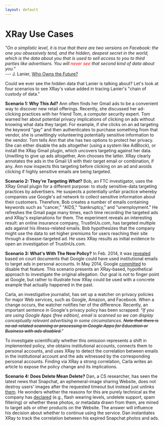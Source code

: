 ```yaml
---
layout: default
---
```


# XRay Use Cases

<p class="message">
  <i>"On a simplistic level, it is true that there are two versions on
  Facebook: the one you obsessively tend, and the hidden, deepest secret in the
  world, which is the data about you that is used to sell access to you to third
  parties like advertisers.  You will <font color="red">never see</font> that
  second kind of data about you."
  </i>
  <br />
  --- J. Lanier, <a href="http://www.amazon.com/Who-Owns-Future-Jaron-Lanier/dp/1451654960">
  Who Owns the Future?</a>
</p>

Could we ever see the hidden data that Lanier is talking about? Let's look
at four scenarios to see XRay's value added in tracing Lanier's "chain
of custody of data."

**Scenario 1: Why This Ad?**  Ann often finds her Gmail ads to be a
convenient way to discover new retail offerings.  Recently, she discussed her
ad-clicking practices with her friend Tom, a computer security expert.  Tom
warned her about potential privacy implications of clicking on ads without
knowing what data they target.  For example, if she clicks on an ad targeting
the keyword "gay" and then authenticates to purchase something from that
vendor, she is unwittingly volunteering potentially sensitive information to the
vendor.  Tom tells Ann that she has two options to protect her privacy.
She can either disable the ads altogether (using a system like AdBlock), or
install the XRay Gmail plugin, which uncovers targeting against her data.
Unwilling to give up ads altogether, Ann chooses the latter.  XRay clearly
annotates the ads in the Gmail UI with their target email or
combination, if any. Ann now inspects this targeting before clicking on an ad and
avoids clicking if highly sensitive emails are being targeted.

**Scenario 2: They're Targeting _What_?**
Bob, an FTC investigator, uses the XRay Gmail plugin for a different purpose:
to study sensitive-data targeting practices by advertisers. He suspects a
potentially unfair practice whereby companies use Google's ad network to
collect sensitive information about their customers. Therefore, Bob creates a
number of emails containing keywords such as "cancer," "AIDS,"
"bankruptcy," and "unemployment." He refreshes the Gmail page many
times, each time recording the targeted ads and XRay's explanations for them.
The experiment reveals an interesting result: an online insurance company,
TrustInUs.com, has targeted multiple ads against his illness-related emails.
Bob hypothesizes that the company might use the data to set higher premiums for
users reaching their site through a disease-targeted ad.  He uses XRay
results as initial evidence to open an investigation of TrustInUs.com.

**Scenario 3: What's With The New Policy?**
In Feb. 2014, it was [revealed](http://safegov.org/2014/1/31/google-admits-data-mining-student-emails-in-its-free-education-apps) based on court documents that Google could
have used institutional emails to target ads in personal accounts.
In May 2014, Google [committed](http://www.techtimes.com/articles/6334/20140502/google-we-promise-not-to-spy-on-student-email-accounts-to-deliver-ads.htm) to disable
that feature. This scenario presents an XRay-based, hypothetical approach
to investigate the original allegation.  Our goal is *not* to finger point
at Google, but rather to illustrate how XRay could be used with a concrete
example that actually happened in the past.

Carla, an investigative journalist, has set up a watcher on privacy policies
for major Web services, such as Google, Amazon, and Facebook. When a change
occurs, the watcher notifies her of the difference.  Recently, an important
sentence in Google's privacy policy has been scrapped: <i>"If you are using
Google Apps (free edition), email is scanned so we can display conceptually
relevant advertising in some circumstances. <s>Note that there is no ad-related
scanning or processing in Google Apps for Education or Business with ads
disabled.</s>"</i>

To investigate scientifically whether this omission represents a
shift in implemented policy, she obtains institutional accounts, connects them
to personal accounts, and uses XRay to detect the correlation between emails
in the institutional account and the ads witnessed by the corresponding
personal accounts.  Finding via XRay a strong correlation, Carla writes an
article to expose the policy change and its implications.

**Scenario 4: Does Delete Mean Delete?**  Dan, a CS researcher, has seen
the latest news that Snapchat, an ephemeral-image sharing Website, does not
destroy users' images after the requested timeout but instead just unlinks
[them](http://www.theguardian.com/media-network/partner-zone-infosecurity/snapchat-photos-not-deleted-hidden).  He wonders whether the reasons for this are purely
technical as the company has
[declared](http://blog.snapchat.com/post/50060403002/how-snaps-are-stored-and-deleted) (e.g., flash wearing levels, undelete
support, spam filtering) or whether these
photos, or metadata drawn from them, are mined to target ads or other products
on the Website.  The answer will influence his decision about whether to
continue using the service. Dan instantiates XRay to track the correlation
between his expired Snapchat photos and ads.


